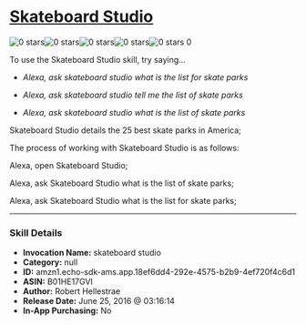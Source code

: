 # [Skateboard Studio](http://alexa.amazon.com/#skills/amzn1.echo-sdk-ams.app.18ef6dd4-292e-4575-b2b9-4ef720f4c6d1)
![0 stars](../../images/ic_star_border_black_18dp_1x.png)![0 stars](../../images/ic_star_border_black_18dp_1x.png)![0 stars](../../images/ic_star_border_black_18dp_1x.png)![0 stars](../../images/ic_star_border_black_18dp_1x.png)![0 stars](../../images/ic_star_border_black_18dp_1x.png) 0

To use the Skateboard Studio skill, try saying...

* *Alexa, ask skateboard studio what is the list for skate parks*

* *Alexa, ask skateboard studio tell me the list of skate parks*

* *Alexa, ask skateboard studio what is the list of skate parks*

Skateboard Studio details the 25 best skate parks in America;

The process of working with Skateboard Studio is as follows: 

Alexa, open Skateboard Studio; 

Alexa, ask Skateboard Studio what is the list of skate parks; 

Alexa, ask Skateboard Studio what is the list for skate parks;

***

### Skill Details

* **Invocation Name:** skateboard studio
* **Category:** null
* **ID:** amzn1.echo-sdk-ams.app.18ef6dd4-292e-4575-b2b9-4ef720f4c6d1
* **ASIN:** B01HE17GVI
* **Author:** Robert Hellestrae
* **Release Date:** June 25, 2016 @ 03:16:14
* **In-App Purchasing:** No
